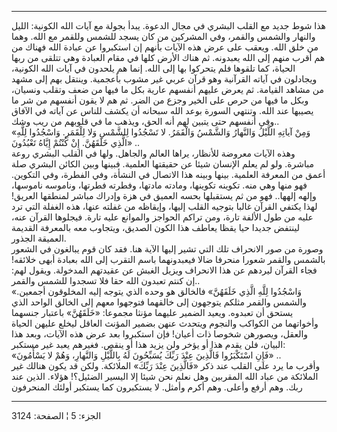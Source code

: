 ------------------------------------------------------------------------

هذا شوط جديد مع القلب البشري في مجال الدعوة. يبدأ بجولة مع آيات الله
الكونية: الليل والنهار والشمس والقمر، وفي المشركين من كان يسجد للشمس
وللقمر مع الله. وهما من خلق الله. ويعقب على عرض هذه الآيات بأنهم إن
استكبروا عن عبادة الله فهناك من هم أقرب منهم إلى الله يعبدونه. ثم هناك
الأرض كلها في مقام العبادة وهي تتلقى من ربها الحياة، كما تلقوها فلم
يتحركوا بها إلى الله. إنما هم يلحدون في آيات الله الكونية، ويجادلون في
آياته القرآنية وهو قرآن عربي غير مشوب بأعجمية. وينتقل بهم إلى مشهد من
مشاهد القيامة. ثم يعرض عليهم أنفسهم عارية بكل ما فيها من ضعف وتقلب
ونسيان، وبكل ما فيها من حرص على الخير وجزع من الضر. ثم هم لا يقون أنفسهم
من شر ما يصيبها عند الله. وتنتهي السورة بوعد الله سبحانه أن يكشف للناس
عن آياته في الآفاق وفي أنفسهم حتى يتبين لهم أنه الحق، ويذهب ما في قلوبهم
من ريب وشك..  
«وَمِنْ آياتِهِ اللَّيْلُ وَالنَّهارُ وَالشَّمْسُ وَالْقَمَرُ. لا تَسْجُدُوا لِلشَّمْسِ وَلا لِلْقَمَرِ.
وَاسْجُدُوا لِلَّهِ الَّذِي خَلَقَهُنَّ. إِنْ كُنْتُمْ إِيَّاهُ تَعْبُدُونَ» ..  
وهذه الآيات معروضة للأنظار، يراها العالم والجاهل. ولها في القلب البشري
روعة مباشرة. ولو لم يعلم الإنسان شيئا عن حقيقتها العلمية. فبينها وبين
الكائن البشري صلة أعمق من المعرفة العلمية. بينها وبينه هذا الاتصال في
النشأة، وفي الفطرة، وفي التكوين. فهو منها وهي منه. تكوينه تكوينها،
ومادته مادتها، وفطرته فطرتها، وناموسه ناموسها، وإلهه إلهها.. فهو من ثم
يستقبلها بحسه العميق في هزة وإدراك مباشر لمنطقها العريق! لهذا يكتفي
القرآن غالبا بتوجيه القلب إليها، وإيقاظه من غفلته عنها، هذه الغفلة التي
ترد عليه من طول الألفة تارة، ومن تراكم الحواجز والموانع عليه تارة.
فيجلوها القرآن عنه، لينتفض جديدا حيا يقظا يعاطف هذا الكون الصديق،
ويتجاوب معه بالمعرفة القديمة العميقة الجذور.  
وصورة من صور الانحراف تلك التي تشير إليها الآية هنا. فقد كان قوم يبالغون
في الشعور بالشمس والقمر شعورا منحرفا ضالا فيعبدونهما باسم التقرب إلى
الله بعبادة أبهى خلائقه! فجاء القرآن ليردهم عن هذا الانحراف ويزيل الغبش
عن عقيدتهم المدخولة. ويقول لهم: إن كنتم تعبدون الله حقا فلا تسجدوا للشمس
والقمر..  
«وَاسْجُدُوا لِلَّهِ الَّذِي خَلَقَهُنَّ» فالخالق هو وحده الذي يتوجه إليه المخلوقون
أجمعين. والشمس والقمر مثلكم يتوجهون إلى خالقهما فتوجهوا معهم إلى الخالق
الواحد الذي يستحق أن تعبدوه. ويعيد الضمير عليهما مؤنثا مجموعا: «خَلَقَهُنَّ»
باعتبار جنسهما وأخواتهما من الكواكب والنجوم ويتحدث عنهن بضمير المؤنث
العاقل ليخلع عليهن الحياة والعقل، ويصورهن شخوصا ذات أعيان! فإن استكبروا
بعد عرض هذه الآيات، وبعد هذا البيان، فلن يقدم هذا أو يؤخر ولن يزيد هذا
أو ينقص. فغيرهم يعبد غير مستكبر:  
«فَإِنِ اسْتَكْبَرُوا فَالَّذِينَ عِنْدَ رَبِّكَ يُسَبِّحُونَ لَهُ بِاللَّيْلِ وَالنَّهارِ، وَهُمْ لا يَسْأَمُونَ»
..  
وأقرب ما يرد على القلب عند ذكر «فَالَّذِينَ عِنْدَ رَبِّكَ» الملائكة. ولكن قد يكون
هنالك غير الملائكة من عباد الله المقربين وهل نعلم نحن شيئا إلا اليسير
الضئيل؟! هؤلاء. الذين عند ربك. وهم أرفع وأعلى. وهم أكرم وأمثل. لا
يستكبرون كما يستكبر أولئك المنحرفون

------------------------------------------------------------------------

الجزء: 5 ¦ الصفحة: 3124
